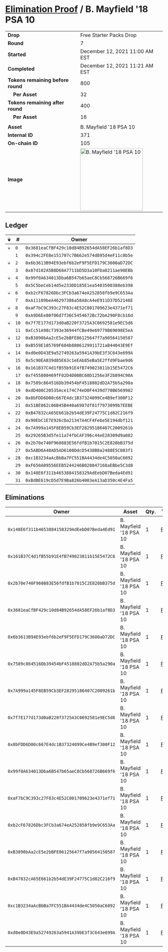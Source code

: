 # [Elimination Proof](./readme.md) / B. Mayfield &#039;18 PSA 10

|||
|---|---|
| **Drop** | Free Starter Packs Drop |
| **Round** | 7 |
| **Started** | December 12, 2021 11:00 AM EST |
| **Completed** | December 12, 2021 11:21 AM EST |
| **Tokens remaining before round** | 800 |
| **&nbsp;&nbsp;&nbsp;&nbsp;Per Asset** | 32 |
| **Tokens remaining after round** | 400 |
| **&nbsp;&nbsp;&nbsp;&nbsp;Per Asset** | 16 |
| | |
| **Asset** | B. Mayfield &#039;18 PSA 10 |
| **Internal ID** | 371 |
| **On-chain ID** | 105 |
| **Image** | <img src="https://tcdn.blokpax.com/95048cbb-7e6a-447f-a42e-87ddf3f2176a/565071234624ad89b9e8e027fccccf982117ab03b4cd1c59e251a16cc3b75b97.jpg" height="200" alt="B. Mayfield &#039;18 PSA 10" /> |

## Ledger

| 💀 | # | Owner |
| --- | --- | --- |
| 💀 | `0` | `0x3681eaCfBF429c10d84B92654dA58EF26b1af8D3` |
|  | `1` | `0x394c2FE8e151707c7B662e574d895d4eF11c0b5e` |
| 💀 | `2` | `0x6b3613B94E93ebf6b2eF9F5EFD179C3600aD72DC` |
|  | `3` | `0x87d102A5B8D68A7711bD5D3a10FDa0211ae90EBb` |
| 💀 | `4` | `0x99f0A634013Dba6B547b65aeC8Cb568726B669f6` |
|  | `5` | `0x5C5beCeb14d5e233DD185E1ea5403500388eb398` |
| 💀 | `6` | `0xb2cF67826Dbc3FCb3a674eA252858fb9e9C653Aa` |
|  | `7` | `0xA11109beA46297386a58A8cA4eE911D37D52146E` |
| 💀 | `8` | `0xaF7bC9C393c27F83c4E52C801709623e4371ef71` |
|  | `9` | `0xA9D6Ee80f06d7f36C5454672Bc72bA290F8cb16d` |
| 💀 | `10` | `0x7f7E177d173d0aB220f3725A3C0692581e9EC5d6` |
|  | `11` | `0xCc51A98c7393e36944fCBe49e69779B69698E5eA` |
| 💀 | `12` | `0xB3890bAa2cE5e2bBFE86125647f7a90564150587` |
|  | `13` | `0xB559E105769F684b8806129911721aB44043E9Ef` |
| 💀 | `14` | `0xd0e0D43E9a52749263a5941A39bE3f3C643e699A` |
|  | `15` | `0x5c90EA839d85E63c1eEAb85eBa5E2ffd9Fbae9d6` |
| 💀 | `16` | `0x161B37C4d1fB55b91E4fB749023811b15E5472C6` |
|  | `17` | `0xf455800469fF02D4D00BC60D1256e3F2b894C90A` |
| 💀 | `18` | `0x7589c864516Db39454bF4518802dD2A75b5a290a` |
|  | `19` | `0xdD400C20535Ace174C74eD0F4439d770B6569902` |
| 💀 | `20` | `0x8bFDD6D00c667E4dc1B37324099Ce4B9ef300F12` |
|  | `21` | `0x51BE862c06B45B440a6987df81f7973099b7EEBE` |
| 💀 | `22` | `0xB47832cA65E661b2b54dE39F24775C1d82C216f9` |
|  | `23` | `0x90EbC1E7E926cDa21347A4CF4Fe6e5E194dbf121` |
| 💀 | `24` | `0x7A999a145F8EB59Cb3EF28295186407C2009261b` |
|  | `25` | `0x29265B3d5fe11a74fbCAF396c44eE28309d9a802` |
| 💀 | `26` | `0x2b70e740F960883E56fdfB1b7015C2E820bB375d` |
|  | `27` | `0x5ABD6A48AD5AD6100DdcD5438B8a2488E5C083f1` |
| 💀 | `28` | `0xc1B3234aAcBbBa7FC551BA4434de4C5050aC6092` |
|  | `29` | `0xF650A09556EEB5244246B020847168aEBbe5C3d8` |
| 💀 | `30` | `0x148E6f311b4653884158329AdEebD07Beda4Ed91` |
|  | `31` | `0xBdBE619cD5d7E9Ba826b4003eA13aD350c4E4Fa5` |


## Eliminations

| Owner | Asset | Qty. | Transaction |
| --- | --- | --- | --- |
| `0x148E6f311b4653884158329AdEebD07Beda4Ed91` | B. Mayfield '18 PSA 10 | 1 | [Polygonscan](https://polygonscan.com/tx/0x3a16ddeab3ddd7d45cdf9d16f7ad832a828f1c81336d27b8cfb991150ef97a33) |
| `0x161B37C4d1fB55b91E4fB749023811b15E5472C6` | B. Mayfield '18 PSA 10 | 1 | [Polygonscan](https://polygonscan.com/tx/0x93bf65941025f01ac2b15ef0217f0eeea7dc4e01432b668cb827c22b127208e4) |
| `0x2b70e740F960883E56fdfB1b7015C2E820bB375d` | B. Mayfield '18 PSA 10 | 1 | [Polygonscan](https://polygonscan.com/tx/0x68d9d8ba6e7a28a8be97fb0a752e24211334157f215f3be3489f9cec3cad24ba) |
| `0x3681eaCfBF429c10d84B92654dA58EF26b1af8D3` | B. Mayfield '18 PSA 10 | 1 | [Polygonscan](https://polygonscan.com/tx/0x3cf71bea73a8ec8b23336f4112054368d4d8c1e527bf70435d1b268ed08f5d7a) |
| `0x6b3613B94E93ebf6b2eF9F5EFD179C3600aD72DC` | B. Mayfield '18 PSA 10 | 1 | [Polygonscan](https://polygonscan.com/tx/0x829b4a89655135d344d23401459c69743331d2268df90a566d35ad827d8435af) |
| `0x7589c864516Db39454bF4518802dD2A75b5a290a` | B. Mayfield '18 PSA 10 | 1 | [Polygonscan](https://polygonscan.com/tx/0xbfbc2e5a1bdddc694ce166e45552f05c3b71257b9eaf2c5ceeb1d2f98e592847) |
| `0x7A999a145F8EB59Cb3EF28295186407C2009261b` | B. Mayfield '18 PSA 10 | 1 | [Polygonscan](https://polygonscan.com/tx/0x5cf1693d0a25d6ee7cda4f4f46cbb27a1aa22afc318eb3be4ea86de70570f61d) |
| `0x7f7E177d173d0aB220f3725A3C0692581e9EC5d6` | B. Mayfield '18 PSA 10 | 1 | [Polygonscan](https://polygonscan.com/tx/0x07bc1ebcb925764173f5e087c16020ee66c0091dba066c0c73ddc2d9cb2fd555) |
| `0x8bFDD6D00c667E4dc1B37324099Ce4B9ef300F12` | B. Mayfield '18 PSA 10 | 1 | [Polygonscan](https://polygonscan.com/tx/0x4f5a94bba6f33f23a3d6fe92368d9f35bdabc3842dad53add8330504aca9e85a) |
| `0x99f0A634013Dba6B547b65aeC8Cb568726B669f6` | B. Mayfield '18 PSA 10 | 1 | [Polygonscan](https://polygonscan.com/tx/0x7231b6c0ee0fb6e4e50ace9e1dab7c2610fea241886ce15a7adc981cf8733545) |
| `0xaF7bC9C393c27F83c4E52C801709623e4371ef71` | B. Mayfield '18 PSA 10 | 1 | [Polygonscan](https://polygonscan.com/tx/0xa1578d85e27b34408070eb55c81a5d77a1a032275913f6d0276e15736696d33f) |
| `0xb2cF67826Dbc3FCb3a674eA252858fb9e9C653Aa` | B. Mayfield '18 PSA 10 | 1 | [Polygonscan](https://polygonscan.com/tx/0xebdff7de2bbac6a4dab17e942cdbec9f8622785558993bdcee7eb188fc0639ef) |
| `0xB3890bAa2cE5e2bBFE86125647f7a90564150587` | B. Mayfield '18 PSA 10 | 1 | [Polygonscan](https://polygonscan.com/tx/0x12a3bc30f50cd0c9ee4d920fb4eae9bc7d7cea6cb5555cef81a6618dbe7eb0d1) |
| `0xB47832cA65E661b2b54dE39F24775C1d82C216f9` | B. Mayfield '18 PSA 10 | 1 | [Polygonscan](https://polygonscan.com/tx/0x3118cf23750aacdc3d40ccef5d0bc08ff3a33575dad9952f37f860ee798cb760) |
| `0xc1B3234aAcBbBa7FC551BA4434de4C5050aC6092` | B. Mayfield '18 PSA 10 | 1 | [Polygonscan](https://polygonscan.com/tx/0x884b3f0b52b483cc1de834647ee55e22b21b948ab347cd6aa7baf753cd1ba6b9) |
| `0xd0e0D43E9a52749263a5941A39bE3f3C643e699A` | B. Mayfield '18 PSA 10 | 1 | [Polygonscan](https://polygonscan.com/tx/0x4a4d1f84bbdddea697051c0fbda054e4bd646942993d47a4b96902f2f58a4b94) |

